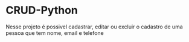 # CRUD-Python

Nesse projeto é possivel cadastrar, editar ou excluir o cadastro de uma pessoa que tem nome, email e telefone  
